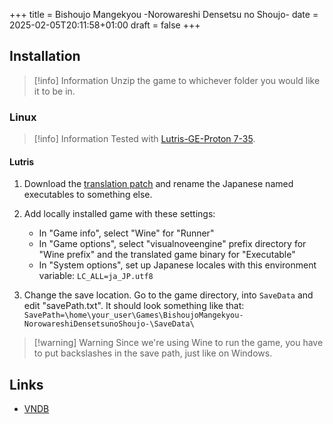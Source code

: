 +++
title = Bishoujo Mangekyou -Norowareshi Densetsu no Shoujo-
date = 2025-02-05T20:11:58+01:00
draft = false
+++

## Installation

> [!info] Information
> Unzip the game to whichever folder you would like it to be in.

### Linux

> [!info] Information
> Tested with [Lutris-GE-Proton 7-35](/linux/adding-wine-versions).

#### Lutris

1. Download the [translation patch](https://arcadeotic.wixsite.com/euphemictl/single-post/2018/10/09/Bishoujo-Mangekyou-A-Girls-Cursed-Legend) and rename the Japanese named executables to something else.

2. Add locally installed game with these settings:

   * In "Game info", select "Wine" for "Runner"
   * In "Game options", select "visualnoveengine" prefix directory for "Wine prefix" and the translated game binary for "Executable"
   * In "System options", set up Japanese locales with this environment variable: `LC_ALL=ja_JP.utf8`
  
3. Change the save location. Go to the game directory, into `SaveData` and edit "savePath.txt". It should look something like that:
`SavePath=\home\your_user\Games\BishoujoMangekyou-NorowareshiDensetsunoShoujo-\SaveData\`

> [!warning] Warning
> Since we're using Wine to run the game, you have to put backslashes in the save path, just like on Windows.

## Links

* [VNDB](https://vndb.org/v8038)
